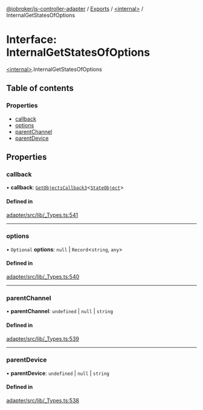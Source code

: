 [@iobroker/js-controller-adapter](../README.md) / [Exports](../modules.md) / [\<internal\>](../modules/internal_.md) / InternalGetStatesOfOptions

# Interface: InternalGetStatesOfOptions

[\<internal\>](../modules/internal_.md).InternalGetStatesOfOptions

## Table of contents

### Properties

- [callback](internal_.InternalGetStatesOfOptions.md#callback)
- [options](internal_.InternalGetStatesOfOptions.md#options)
- [parentChannel](internal_.InternalGetStatesOfOptions.md#parentchannel)
- [parentDevice](internal_.InternalGetStatesOfOptions.md#parentdevice)

## Properties

### callback

• **callback**: [`GetObjectsCallback3`](../modules/internal_.md#getobjectscallback3)\<[`StateObject`](internal_.StateObject.md)\>

#### Defined in

[adapter/src/lib/_Types.ts:541](https://github.com/ioBroker/ioBroker.js-controller/blob/3deca26fa44043f003a1a0b2a2f9fc7a9d2ca7ae/packages/adapter/src/lib/_Types.ts#L541)

___

### options

• `Optional` **options**: ``null`` \| `Record`\<`string`, `any`\>

#### Defined in

[adapter/src/lib/_Types.ts:540](https://github.com/ioBroker/ioBroker.js-controller/blob/3deca26fa44043f003a1a0b2a2f9fc7a9d2ca7ae/packages/adapter/src/lib/_Types.ts#L540)

___

### parentChannel

• **parentChannel**: `undefined` \| ``null`` \| `string`

#### Defined in

[adapter/src/lib/_Types.ts:539](https://github.com/ioBroker/ioBroker.js-controller/blob/3deca26fa44043f003a1a0b2a2f9fc7a9d2ca7ae/packages/adapter/src/lib/_Types.ts#L539)

___

### parentDevice

• **parentDevice**: `undefined` \| ``null`` \| `string`

#### Defined in

[adapter/src/lib/_Types.ts:538](https://github.com/ioBroker/ioBroker.js-controller/blob/3deca26fa44043f003a1a0b2a2f9fc7a9d2ca7ae/packages/adapter/src/lib/_Types.ts#L538)
